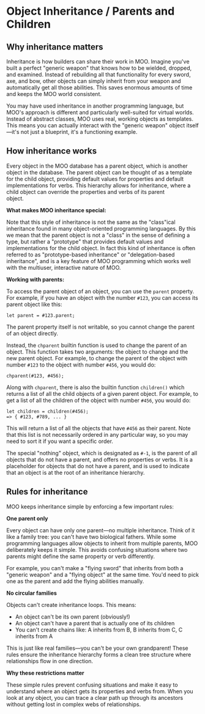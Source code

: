# Object Inheritance / Parents and Children

## Why inheritance matters

Inheritance is how builders can share their work in MOO. Imagine you've built a perfect "generic weapon" that knows how to be wielded, dropped, and examined. Instead of rebuilding all that functionality for every sword, axe, and bow, other objects can simply inherit from your weapon and automatically get all those abilities. This saves enormous amounts of time and keeps the MOO world consistent.

You may have used inheritance in another programming language, but MOO's approach is different and particularly well-suited for virtual worlds. Instead of abstract classes, MOO uses real, working objects as templates. This means you can actually interact with the "generic weapon" object itself—it's not just a blueprint, it's a functioning example.

## How inheritance works

Every object in the MOO database has a parent object, which is another object in the database. The parent object can be
thought of as a template for the child object, providing default values for properties and default implementations for
verbs. This hierarchy allows for inheritance, where a child object can override the properties and verbs of its parent  
object.

**What makes MOO inheritance special:**

Note that this style of inheritance is not the same as the "class"ical inheritance found in many object-oriented
programming languages. By this we mean that the parent object is not a "class" in the sense of defining a type, but
rather a "prototype" that provides default values and implementations for the child object. In fact this kind of
inheritance is often referred to as "prototype-based inheritance" or "delegation-based inheritance", and is a key
feature of MOO programming which works well with the multiuser, interactive nature of MOO.

**Working with parents:**

To access the parent object of an object, you can use the `parent` property. For example, if you have an object
with the number `#123`, you can access its parent object like this:

```
let parent = #123.parent;
```

The parent property itself is not writable, so you cannot change the parent of an object directly.

Instead, the `chparent` builtin function is used to change the parent of an object. This function takes two arguments:
the object to change
and the new parent object. For example, to change the parent of the object with number `#123` to the object with number
`#456`, you would do:

```
chparent(#123, #456);
```

Along with `chparent`, there is also the builtin function `children()` which returns a list of all the child objects of
a given parent object. For example, to get a list of all the children of the object with number `#456`, you would do:

```
let children = children(#456);
=> { #123, #789, ... }
```

This will return a list of all the objects that have `#456` as their parent. Note that this list is not necessarily
ordered in any particular way, so you may need to sort it if you want a specific order.

The special "nothing" object, which is designated as `#-1`, is the parent of all objects that do not have a parent, and
offers no properties or verbs. It is a placeholder for objects that do not have a parent, and is used to indicate that
an
object is at the root of an inheritance hierarchy.

## Rules for inheritance

MOO keeps inheritance simple by enforcing a few important rules:

**One parent only**

Every object can have only one parent—no multiple inheritance. Think of it like a family tree: you can't have two biological fathers. While some programming languages allow objects to inherit from multiple parents, MOO deliberately keeps it simple. This avoids confusing situations where two parents might define the same property or verb differently.

For example, you can't make a "flying sword" that inherits from both a "generic weapon" and a "flying object" at the same time. You'd need to pick one as the parent and add the flying abilities manually.

**No circular families**

Objects can't create inheritance loops. This means:
- An object can't be its own parent (obviously!)
- An object can't have a parent that is actually one of its children
- You can't create chains like: A inherits from B, B inherits from C, C inherits from A

This is just like real families—you can't be your own grandparent! These rules ensure the inheritance hierarchy forms a clean tree structure where relationships flow in one direction.

**Why these restrictions matter**

These simple rules prevent confusing situations and make it easy to understand where an object gets its properties and verbs from. When you look at any object, you can trace a clear path up through its ancestors without getting lost in complex webs of relationships.